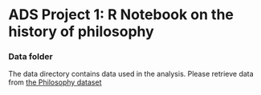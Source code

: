 # ADS Project 1:  R Notebook on the history of philosophy

### Data folder

The data directory contains data used in the analysis. Please retrieve data from [the Philosophy dataset](https://www.kaggle.com/datasets/kouroshalizadeh/history-of-philosophy?resource=download&select=philosophy_data.csv)
